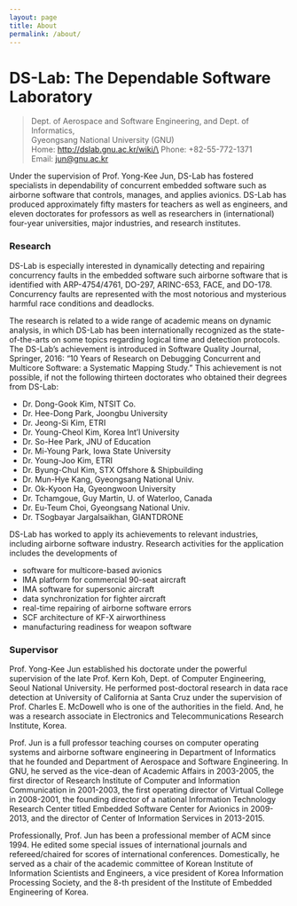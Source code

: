 ```yaml
---
layout: page
title: About
permalink: /about/
---
```

# DS-Lab: The Dependable Software Laboratory

> Dept. of Aerospace and Software Engineering, and Dept. of Informatics,\
> Gyeongsang National University (GNU)\
> Home: http://dslab.gnu.ac.kr/wiki/\
> Phone: +82-55-772-1371\
> Email: jun@gnu.ac.kr

 Under the supervision of Prof. Yong-Kee Jun, DS-Lab has fostered specialists in dependability of concurrent embedded software such as airborne software that controls, manages, and applies avionics. DS-Lab has produced approximately fifty masters for teachers as well as engineers, and eleven doctorates for professors as well as researchers in (international) four-year universities, major industries, and research institutes.

### Research
 DS-Lab is especially interested in dynamically detecting and repairing concurrency faults in the embedded software such airborne software that is identified with ARP-4754/4761, DO-297, ARINC-653, FACE, and DO-178. Concurrency faults are represented with the most notorious and mysterious harmful race conditions and deadlocks.

 The research is related to a wide range of academic means on dynamic analysis, in which DS-Lab has been internationally recognized as the state-of-the-arts on some topics regarding logical time and detection protocols. The DS-Lab’s achievement is introduced in Software Quality Journal, Springer, 2016: “10 Years of Research on Debugging Concurrent and Multicore Software: a Systematic Mapping Study.” This achievement is not possible, if not the following thirteen doctorates who obtained their degrees from DS-Lab: 
* Dr. Dong-Gook Kim, NTSIT Co.
* Dr. Hee-Dong Park, Joongbu University
* Dr. Jeong-Si Kim, ETRI
* Dr. Young-Cheol Kim, Korea Int’l University
* Dr. So-Hee Park, JNU of Education
* Dr. Mi-Young Park, Iowa State University
* Dr. Young-Joo Kim, ETRI
* Dr. Byung-Chul Kim, STX Offshore & Shipbuilding
* Dr. Mun-Hye Kang, Gyeongsang National Univ.
* Dr. Ok-Kyoon Ha, Gyeongwoon University
* Dr. Tchamgoue, Guy Martin, U. of Waterloo, Canada
* Dr. Eu-Teum Choi, Gyeongsang National Univ.
* Dr. TSogbayar Jargalsaikhan, GIANTDRONE

DS-Lab has worked to apply its achievements to relevant industries, including airborne software industry. Research activities for the application includes the developments of
* software for multicore-based avionics
* IMA platform for commercial 90-seat aircraft
* IMA software for supersonic aircraft
* data synchronization for fighter aircraft
* real-time repairing of airborne software errors
* SCF architecture of KF-X airworthiness
* manufacturing readiness for weapon software

### Supervisor


Prof. Yong-Kee Jun established his doctorate under the powerful supervision of the late Prof. Kern Koh, Dept. of Computer Engineering, Seoul National University. He performed post-doctoral research in data race detection at University of California at Santa Cruz under the supervision of Prof. Charles E. McDowell who is one of the authorities in the field. And, he was a research associate in Electronics and Telecommunications Research Institute, Korea.

Prof. Jun is a full professor teaching courses on computer operating systems and airborne software engineering in Department of Informatics that he founded and Department of Aerospace and Software Engineering. In GNU, he served as the vice-dean of Academic Affairs in 2003-2005, the first director of Research Institute of Computer and Information Communication in 2001-2003, the first operating director of Virtual College in 2008-2001, the founding director of a national Information Technology Research Center titled Embedded Software Center for Avionics in 2009-2013, and the director of Center of Information Services in 2013-2015.

Professionally, Prof. Jun has been a professional member of ACM since 1994. He edited some special issues of international journals and refereed/chaired for scores of international conferences. Domestically, he served as a chair of the academic committee of Korean Institute of Information Scientists and Engineers, a vice president of Korea Information Processing Society, and the 8-th president of the Institute of Embedded Engineering of Korea.


<!-- # Default

This is the base Jekyll theme. You can find out more info about customizing your Jekyll theme, as well as basic Jekyll usage documentation at [jekyllrb.com](https://jekyllrb.com/)

You can find the source code for Minima at GitHub:
[jekyll][jekyll-organization] /
[minima](https://github.com/jekyll/minima)

You can find the source code for Jekyll at GitHub:
[jekyll][jekyll-organization] /
[jekyll](https://github.com/jekyll/jekyll) -->


[jekyll-organization]: https://github.com/jekyll
